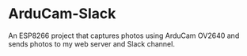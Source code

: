 # ArduCam-Slack
An ESP8266 project that captures photos using ArduCam OV2640 and sends photos to my web server and Slack channel.
